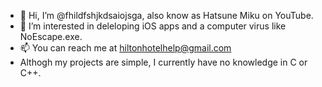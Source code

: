 - 👋 Hi, I’m @fhildfshjkdsaiojsga, also know as Hatsune Miku on YouTube.
- 👀 I’m interested in deleloping iOS apps and a computer virus like NoEscape.exe.
- 📫 You can reach me at hiltonhotelhelp@gmail.com
- Althogh my projects are simple, I currently have no knowledge in C or C++.

<!---
fhildfshjkdsaiojsga/fhildfshjkdsaiojsga is a ✨ special ✨ repository because its `README.md` (this file) appears on your GitHub profile.
You can click the Preview link to take a look at your changes.
--->
